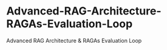# Advanced-RAG-Architecture-RAGAs-Evaluation-Loop
Advanced RAG Architecture &amp; RAGAs Evaluation Loop
